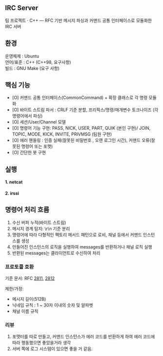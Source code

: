 

## IRC Server

팀 프로젝트 · C++ — RFC 기반 메시지 파싱과 커맨드 공통 인터페이스로 모듈화한 IRC 서버  

## 환경

운영체제 : Ubuntu  
언어/표준 : C++ (C++98, 요구사항)  
빌드 : GNU Make (요구 사항)  

## 핵심 기능   
- [O] 커맨드 공통 인터페이스(CommonCommand) + 확장 클래스로 각 명령 모듈화    
- [O] 바이트 스트림 파서 : CRLF 기준 분할, 프리픽스/명령/매개변수 토크나이즈  (각 명령어에서 파싱)  
- [O] 세션/User/Channel 모델    
- [O] 명령어 기능 구현: PASS, NICK, USER, PART, QUIK (본인 구현)/ JOIN, TOPIC, MODE, KICK, INVITE, PRIVMSG (팀원 구현)  
- [O] 에러 핸들링 : 인증 실패(잘못된 비밀번호 , 오랜 로그인 시간), 커맨드 오류(잘못된 명령어 또는 포맷)  
- [O] 간단한 봇 구현

## 실행

#### 1. netcat


#### 2. irssi



## 명령어 처리 흐름
1. 수신 버퍼 누적(바이트 스트림)  
2. 메시지 경계 탐지: \r\n 기준 분리   
3. 명령어에 따라 다형적인 팩토리 메서드 패턴으로 로비, 채널 등에서 커맨드 인스턴스를 생성  
4. 만들어진 인스턴스의 로직을 실행하여 messages를 반환하거나 채널 로직 실행  
5. 반환된 messages는 클라이언트로 수신하여 처리  

### 프로토콜 호환

기준 문서: RFC [2811](https://datatracker.ietf.org/doc/html/rfc2811), [2812](https://datatracker.ietf.org/doc/html/rfc2812)  
  
제한/가정:   
- 메시지 길이(512B)  
- 닉네임 규칙 : 1 ~ 30자 이내의 숫자 및 알파벳  
- 채널 이름 규칙   

### 리뷰  
1. 포맷터를 따로 만들고, 커맨드 인스턴스가 에러 코드를 반환하게 하여 에러 코드에 따라 행동했으면 좋았을거라 생각  
2. 서버 쪽에 로그 시스템이 있으면 좋을 거 같음.  
